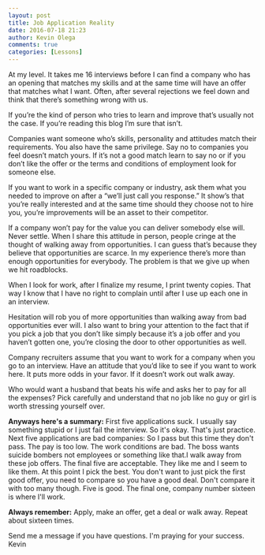 ```yaml
---
layout: post
title: Job Application Reality
date: 2016-07-18 21:23
author: Kevin Olega
comments: true
categories: [Lessons]
---
```

At my level. It takes me 16 interviews before I can find a company who has an opening that matches my skills and at the same time will have an offer that matches what I want.
Often, after several rejections we feel down and think that there’s something wrong with us.

If you’re the kind of person who tries to learn and improve that’s usually not the case. If you’re reading this blog I’m sure that isn’t.

Companies want someone who’s skills, personality and attitudes match their requirements. You also have the same privilege. Say no to companies you feel doesn’t match yours. If it’s not a good match learn to say no or if you don’t like the offer or the terms and conditions of employment look for someone else.

If you want to work in a specific company or industry, ask them what you needed to improve on after a “we’ll just call you response.” It show’s that you’re really interested and at the same time should they choose not to hire you, you’re improvements will be an asset to their competitor.

If a company won’t pay for the value you can deliver somebody else will. Never settle.
When I share this attitude in person, people cringe at the thought of walking away from opportunities. I can guess that’s because they believe that opportunities are scarce. In my experience there’s more than enough opportunities for everybody. The problem is that we give up when we hit roadblocks.

When I look for work, after I finalize my resume, I print twenty copies. That way I know that I have no right to complain until after I use up each one in an interview.

Hesitation will rob you of more opportunities than walking away from bad opportunities ever will. I also want to bring your attention to the fact that if you pick a job that you don’t like simply because it’s a job offer and you haven’t gotten one, you’re closing the door to other opportunities as well.

Company recruiters assume that you want to work for a company when you go to an interview. Have an attitude that you’d like to see if you want to work here. It puts more odds in your favor. If it doesn’t work out walk away.

Who would want a husband that beats his wife and asks her to pay for all the expenses? Pick carefully and understand that no job like no guy or girl is worth stressing yourself over.

<strong>Anyways here's a summary:</strong>
First five applications suck. I usually say something stupid or I just fail the interview. So it's okay. That's just practice.
Next five applications are bad companies: So I pass but this time they don't pass. The pay is too low. The work conditions are bad. The boss wants suicide bombers not employees or something like that.I walk away from these job offers.
The final five are acceptable. They like me and I seem to like them. At this point I pick the best. You don't want to just pick the first good offer, you need to compare so you have a good deal. Don't compare it with too many though. Five is good.
The final one, company number sixteen is where I'll work.

<strong>Always remember:</strong>
Apply, make an offer, get a deal or walk away. Repeat about sixteen times.

Send me a message if you have questions. I'm praying for your success. Kevin
